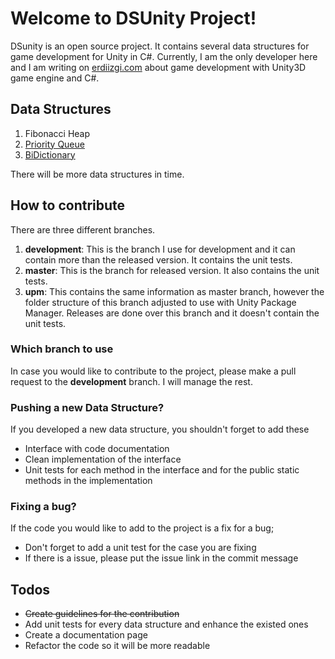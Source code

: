 # Welcome to DSUnity Project!

DSunity is an open source project. It contains several data structures for game development for Unity in C#. 
Currently, I am the only developer here and I am writing on [erdiizgi.com](https://erdiizgi.com/) about game development with Unity3D game engine and C#.

## Data Structures

1. Fibonacci Heap
2. [Priority Queue](https://erdiizgi.com/data-structure-for-games-priority-queue-for-unity-in-c/)
3. [BiDictionary](https://erdiizgi.com/data-structures-for-games:bidirectional-dictionary-for-unity-in-c#)

There will be more data structures in time.

## How to contribute
There are three different branches. 
1. **development**: This is the branch I use for development and it can contain more than the released version. It contains the unit tests.
2. **master**: This is the branch for released version. It also contains the unit tests.
3. **upm**: This contains the same information as master branch, however the folder structure of this branch adjusted to use with Unity Package Manager. Releases are done over this branch and it doesn't contain the unit tests.

### Which branch to use

In case you would like to contribute to the project, please make a pull request to the **development** branch. I will manage the rest. 

### Pushing a new Data Structure?
If you developed a new data structure, you shouldn't forget to add these
* Interface with code documentation
* Clean implementation of the interface
* Unit tests for each method in the interface and for the public static methods in the implementation

### Fixing a bug?

If the code you would like to add to the project is a fix for a bug;
* Don't forget to add a unit test for the case you are fixing
* If there is a issue, please put the issue link in the commit message

## Todos
* ~~Create guidelines for the contribution~~
* Add unit tests for every data structure and enhance the existed ones
* Create a documentation page
* Refactor the code so it will be more readable
